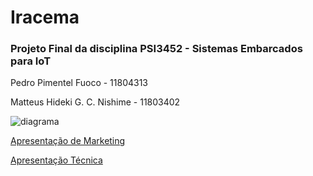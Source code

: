 # Iracema
### Projeto Final da disciplina PSI3452 - Sistemas Embarcados para IoT

Pedro Pimentel Fuoco - 11804313

Matteus Hideki G. C. Nishime - 11803402


![diagrama](https://user-images.githubusercontent.com/88953659/207946657-c0397668-ac7a-4cc4-883c-3e790896ce38.png)

[Apresentação de Marketing](https://youtu.be/Am9ZZS3Zvyg)

[Apresentação Técnica](https://youtu.be/Dni3cF39Xf4)
